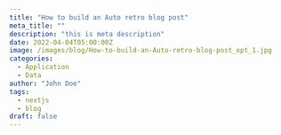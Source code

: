 ```yaml
---
title: "How to build an Auto retro blog post"
meta_title: ""
description: "this is meta description"
date: 2022-04-04T05:00:00Z
image: /images/blog/How-to-build-an-Auto-retro-blog-post_opt_1.jpg
categories:
  - Application
  - Data
author: "John Doe"
tags:
  - nextjs
  - blog
draft: false
---
```



